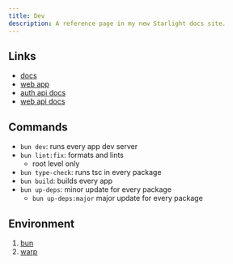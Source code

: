 ```yaml
---
title: Dev
description: A reference page in my new Starlight docs site.
---
```


## Links

- [docs](http://localhost:4321)
- [web app](http://localhost:3001)
- [auth api docs](http://localhost:3000/api/auth/reference)
- [web api docs](http://localhost:3000)

## Commands

- `bun dev`: runs every app dev server
- `bun lint:fix`: formats and lints
  - root level only
- `bun type-check`: runs tsc in every package
- `bun build`: builds every app
- `bun up-deps`: minor update for every package
  - `bun up-deps:major` major update for every package

## Environment

1. [bun](https://bun.sh/)
2. [warp](https://www.warp.dev/)